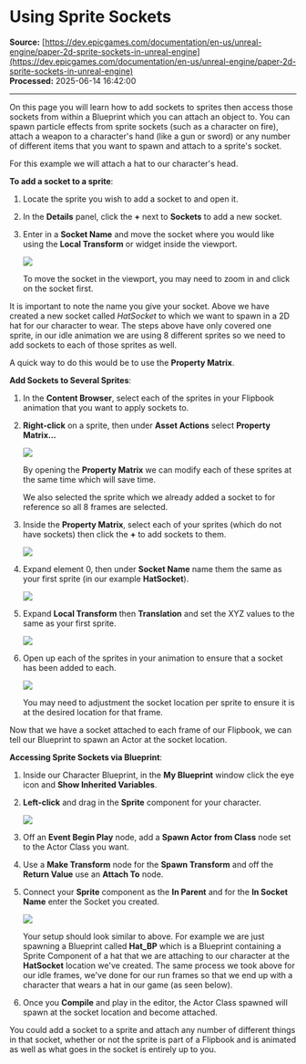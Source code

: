 # Using Sprite Sockets

**Source:** [https://dev.epicgames.com/documentation/en-us/unreal-engine/paper-2d-sprite-sockets-in-unreal-engine](https://dev.epicgames.com/documentation/en-us/unreal-engine/paper-2d-sprite-sockets-in-unreal-engine)  
**Processed:** 2025-06-14 16:42:00

---

On this page you will learn how to add sockets to sprites then access those sockets from within a Blueprint which you can attach an object to. You can spawn particle effects from sprite sockets (such as a character on fire), attach a weapon to a character's hand (like a gun or sword) or any number of different items that you want to spawn and attach to a sprite's socket.

For this example we will attach a hat to our character's head.

**To add a socket to a sprite**:

1.  Locate the sprite you wish to add a socket to and open it.
    
2.  In the **Details** panel, click the **+** next to **Sockets** to add a new socket.
    
3.  Enter in a **Socket Name** and move the socket where you would like using the **Local Transform** or widget inside the viewport.
    
    ![](https://d1iv7db44yhgxn.cloudfront.net/documentation/images/e101c776-cf1a-489b-acee-2060a1e1336f/addingsocket.png)
    
    To move the socket in the viewport, you may need to zoom in and click on the socket first.
    

It is important to note the name you give your socket. Above we have created a new socket called *HatSocket* to which we want to spawn in a 2D hat for our character to wear. The steps above have only covered one sprite, in our idle animation we are using 8 different sprites so we need to add sockets to each of those sprites as well.

A quick way to do this would be to use the **Property Matrix**.

**Add Sockets to Several Sprites**:

1.  In the **Content Browser**, select each of the sprites in your Flipbook animation that you want to apply sockets to.
    
2.  **Right-click** on a sprite, then under **Asset Actions** select **Property Matrix...**
    
    ![](https://d1iv7db44yhgxn.cloudfront.net/documentation/images/502b65eb-a5ca-472c-86e1-c920140d47c7/propterymatrix.png)
    
    By opening the **Property Matrix** we can modify each of these sprites at the same time which will save time.
    
    We also selected the sprite which we already added a socket to for reference so all 8 frames are selected.
    
3.  Inside the **Property Matrix**, select each of your sprites (which do not have sockets) then click the **+** to add sockets to them.
    
    ![](https://d1iv7db44yhgxn.cloudfront.net/documentation/images/e8cf7f2a-9260-4a90-b44a-b0e9628783de/addsockets.png)
4.  Expand element 0, then under **Socket Name** name them the same as your first sprite (in our example **HatSocket**).
    
    ![](https://d1iv7db44yhgxn.cloudfront.net/documentation/images/ba85b93a-b159-466a-bc09-3383b67cc077/addsockets2.png)
5.  Expand **Local Transform** then **Translation** and set the XYZ values to the same as your first sprite.
    
    ![](https://d1iv7db44yhgxn.cloudfront.net/documentation/images/2a3aae4c-79b0-4f98-b7d0-e0cfdfe8bf57/addsockets3.png)
6.  Open up each of the sprites in your animation to ensure that a socket has been added to each.
    
    ![](https://d1iv7db44yhgxn.cloudfront.net/documentation/images/ae10d348-fe6a-4a96-b016-818035e06fb8/addsockets4.png)
    
    You may need to adjustment the socket location per sprite to ensure it is at the desired location for that frame.
    

Now that we have a socket attached to each frame of our Flipbook, we can tell our Blueprint to spawn an Actor at the socket location.

**Accessing Sprite Sockets via Blueprint**:

1.  Inside our Character Blueprint, in the **My Blueprint** window click the eye icon and **Show Inherited Variables**.
    
2.  **Left-click** and drag in the **Sprite** component for your character.
    
    ![](https://d1iv7db44yhgxn.cloudfront.net/documentation/images/09804367-d698-4857-ac26-29897af9941b/blueprint1.png)
3.  Off an **Event Begin Play** node, add a **Spawn Actor from Class** node set to the Actor Class you want.
    
4.  Use a **Make Transform** node for the **Spawn Transform** and off the **Return Value** use an **Attach To** node.
    
5.  Connect your **Sprite** component as the **In Parent** and for the **In Socket Name** enter the Socket you created.
    
    ![](https://d1iv7db44yhgxn.cloudfront.net/documentation/images/daa7ff09-9c3e-4a9e-b6d6-62f3f5bf0e54/blueprint2.png)
    
    Your setup should look similar to above. For example we are just spawning a Blueprint called **Hat\_BP** which is a Blueprint containing a Sprite Component of a hat that we are attaching to our character at the **HatSocket** location we've created. The same process we took above for our idle frames, we've done for our run frames so that we end up with a character that wears a hat in our game (as seen below).
    
6.  Once you **Compile** and play in the editor, the Actor Class spawned will spawn at the socket location and become attached.
    

You could add a socket to a sprite and attach any number of different things in that socket, whether or not the sprite is part of a Flipbook and is animated as well as what goes in the socket is entirely up to you.